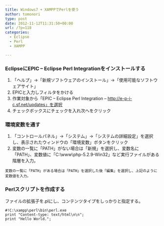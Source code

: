 ```yaml
---
title: Windows7 + XAMPPでPerlを使う
author: tomonori
type: post
date: 2012-11-12T11:31:50+00:00
url: /?p=118
categories:
  - Eclipse
  - Perl
  - XAMPP

---
```

### EclipseにEPIC &#8211; Eclipse Perl Integrationをインストールする

  1. 「ヘルプ」→「新規ソフトウェアのインストール」→「使用可能なソフトウェアサイト」
  2. EPICと入力しフィルタをかける
  3. 作業対象から「EPIC &#8211; Eclipse Perl Integration &#8211; http://e-p-i-c.sf.net/updates」を選択
  4. チェックボックスにチェックを入れ次へをクリック

### 環境変数を通す

  1. 「コントロールパネル」→「システム」→「システムの詳細設定」を選択し、表示されたウィンドウの「環境変数」ボタンをクリック
  2. 変数の一覧に「PATH」がない場合は「新規」を選択し、変数名に「PATH」、変数値に「C:\www\php-5.2.9-Win32」など実行ファイルがある階層を入力。
  
    変数の一覧に「PATH」がある場合は「PATH」を選択した後「編集」を選択し、上記のように変数値を入力。

### Perlスクリプトを作成する

ファイルの拡張子を.plにし、コンテンツタイプをしっかりと指定する。

```:perl
#!C:\xampp\perl\bin\perl.exe
print "Content-type: text/html\n\n";
print "Hello World.";
```